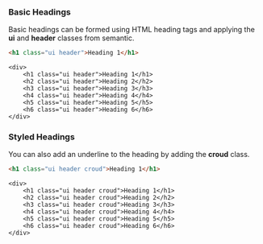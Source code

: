 ### Basic Headings

Basic headings can be formed using HTML heading tags and applying the **ui** and **header** classes from semantic.

```html
<h1 class="ui header">Heading 1</h1>
```
    <div>
        <h1 class="ui header">Heading 1</h1>
        <h2 class="ui header">Heading 2</h2>
        <h3 class="ui header">Heading 3</h3>
        <h4 class="ui header">Heading 4</h4>
        <h5 class="ui header">Heading 5</h5>
        <h6 class="ui header">Heading 6</h6>
    </div>

### Styled Headings

You can also add an underline to the heading by adding the **croud** class.

```html
<h1 class="ui header croud">Heading 1</h1>
```

    <div>
        <h1 class="ui header croud">Heading 1</h1>
        <h2 class="ui header croud">Heading 2</h2>
        <h3 class="ui header croud">Heading 3</h3>
        <h4 class="ui header croud">Heading 4</h4>
        <h5 class="ui header croud">Heading 5</h5>
        <h6 class="ui header croud">Heading 6</h6>
    </div>